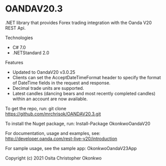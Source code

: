 ﻿# OANDAV20.3

.NET library that provides Forex trading integration with the Oanda V20 REST Api.

Technologies
- C# 7.0
- .NETStandard 2.0

Features
- Updated to OandaV20 v3.0.25
- Clients can set the AcceptDateTimeFormat header to specify the format of DateTime fields in the request and response.
- Decimal trade units are supported.
- Latest candles (dancing bears and most recently completed candles) within an account are now available.

To get the repo, run: git clone https://github.com/mrchrisok/OANDAV20.3.git

To install the Nuget package, run: Install-Package OkonkwoOandaV20

For documentation, usage and examples, see: http://developer.oanda.com/rest-live-v20/introduction

For sample usage, see the sample app: OkonkwoOandaV23App

Copyright (c) 2021 Osita Christopher Okonkwo
